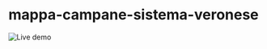 # mappa-campane-sistema-veronese

![Live demo](https://versusf.github.io/mappa-campane-sistema-veronese/)